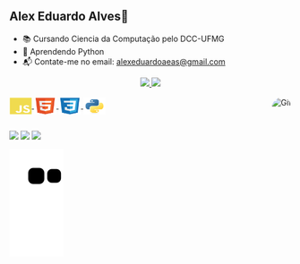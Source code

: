 ## Alex Eduardo Alves👋

- 📚 Cursando Ciencia da Computação pelo DCC-UFMG
- 🐍 Aprendendo Python
- 📬 Contate-me no email: alexeduardoaeas@gmail.com

<div align="center">
  <a href="https://github.com/AlexEduardo-zip">
  <img width="48%" src="https://github-readme-stats.vercel.app/api?username=AlexEduardo-zip&show_icons=true&theme=github_dark&include_all_commits=true&count_private=true"/>
  <img width="48%" src="https://github-readme-stats.vercel.app/api/top-langs/?username=AlexEduardo-zip&layout=compact&langs_count=7&theme=github_dark"/>
</div>
  
  <div style="display: inline_block"><br>
  <img align="center" alt="Rafa-Js" height="30" width="40" src="https://raw.githubusercontent.com/devicons/devicon/master/icons/javascript/javascript-plain.svg">
      <img align="center" alt="Rafa-HTML" height="30" width="40" src="https://raw.githubusercontent.com/devicons/devicon/master/icons/html5/html5-original.svg">
  <img align="center" alt="Rafa-CSS" height="30" width="40" src="https://raw.githubusercontent.com/devicons/devicon/master/icons/css3/css3-original.svg">
  <img align="center" alt="Rafa-Python" height="30" width="40" src="https://raw.githubusercontent.com/devicons/devicon/master/icons/python/python-original.svg">
  <img align="right" alt="Gif" height="150" style="border-radius:50px;" src="https://media.giphy.com/media/YRdBZ4CDweTozHWxh0/giphy.gif">
  
  ##
  
<div>
  <a href="https://instagram.com/lexu.zip/" target="_blank"><img src="https://img.shields.io/badge/-Instagram-%23E4405F?style=for-the-badge&logo=instagram&logoColor=white" target="_blank"></a>
  <a href = "mailto:alexeduardoaeas@gmail.com"><img src="https://img.shields.io/badge/-Gmail-%23333?style=for-the-badge&logo=gmail&logoColor=white" target="_blank"></a>
  <a href="https://www.linkedin.com/in/alex-eduardo-a3b621211" target="_blank"><img src="https://img.shields.io/badge/-LinkedIn-%230077B5?style=for-the-badge&logo=linkedin&logoColor=white" target="_blank"></a> 
  
  ![Snake animation](https://github.com/AlexEduardo-zip/AlexEduardo-zip/blob/output/github-contribution-grid-snake.svg)
  
 
</div>
